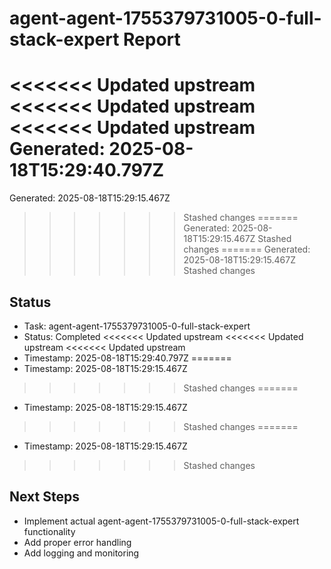 # agent-agent-1755379731005-0-full-stack-expert Report

<<<<<<< Updated upstream
<<<<<<< Updated upstream
<<<<<<< Updated upstream
Generated: 2025-08-18T15:29:40.797Z
=======
Generated: 2025-08-18T15:29:15.467Z
>>>>>>> Stashed changes
=======
Generated: 2025-08-18T15:29:15.467Z
>>>>>>> Stashed changes
=======
Generated: 2025-08-18T15:29:15.467Z
>>>>>>> Stashed changes

## Status
- Task: agent-agent-1755379731005-0-full-stack-expert
- Status: Completed
<<<<<<< Updated upstream
<<<<<<< Updated upstream
<<<<<<< Updated upstream
- Timestamp: 2025-08-18T15:29:40.797Z
=======
- Timestamp: 2025-08-18T15:29:15.467Z
>>>>>>> Stashed changes
=======
- Timestamp: 2025-08-18T15:29:15.467Z
>>>>>>> Stashed changes
=======
- Timestamp: 2025-08-18T15:29:15.467Z
>>>>>>> Stashed changes

## Next Steps
- Implement actual agent-agent-1755379731005-0-full-stack-expert functionality
- Add proper error handling
- Add logging and monitoring
